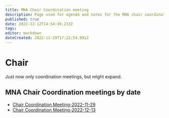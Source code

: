 ```yaml
---
title: MNA Chair Coordination meeting
description: Page used for agenda and notes for the MNA chair coordination meetings
published: true
date: 2022-12-12T14:54:49.233Z
tags: 
editor: markdown
dateCreated: 2022-11-29T17:22:54.091Z
---
```


# Chair
Just now only coordination meetings, but might expand.

## MNA Chair Coordination meetings by date

- [Chair Coordination Meeting-2022-11-29](/group/mpls/2022-11-17/chair-coord-2022-11-29)
- [Chair Coordination Meeting-2022-12-13](/group/mpls/2022-11-17/chair-coord-2022-12-13)



